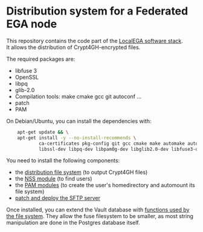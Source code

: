 # Distribution system for a Federated EGA node

This repository contains the code part of the [LocalEGA software stack](https://github.com/EGA-archive/LocalEGA).  
It allows the distribution of Crypt4GH-encrypted files.


The required packages are:
* libfuse 3
* OpenSSL
* libpq
* glib-2.0
* Compilation tools: make cmake gcc git autoconf ...
* patch
* PAM

On Debian/Ubuntu, you can install the dependencies with:
```bash
    apt-get update && \
    apt-get install -y --no-install-recommends \
            ca-certificates pkg-config git gcc cmake make automake autoconf patch \
            libssl-dev libpq-dev libpam0g-dev libglib2.0-dev libfuse3-dev
```

You need to install the following components:

* the [distribution file system](src/fuse) (to output Crypt4GH files)
* the [NSS module](src/nss) (to find users)
* the [PAM modules](src/pam) (to create the user's homedirectory and automount its file system)
* [patch and deploy the SFTP server](src/openssh)


Once installed, you can extend the Vault database with [functions used
by the file system](db). They allow the fuse filesystem to be smaller,
as most string manipulation are done in the Postgres database itself.
